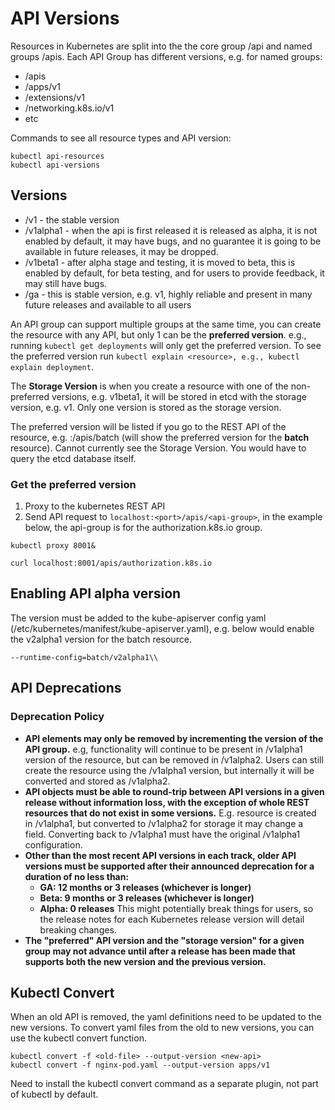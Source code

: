 # API Versions

Resources in Kubernetes are split into the the core group /api and named groups /apis.
Each API Group has different versions, e.g. for named groups:
- /apis
- /apps/v1
- /extensions/v1
- /networking.k8s.io/v1
- etc

Commands to see all resource types and API version:
```
kubectl api-resources
kubectl api-versions
```

## Versions
- /v1 - the stable version
- /v1alpha1 - when the api is first released it is released as alpha, it is not enabled by default, it may have bugs, and no guarantee it is going to be available in future releases, it may be dropped.
- /v1beta1 - after alpha stage and testing, it is moved to beta, this is enabled by default, for beta testing, and for users to provide feedback, it may still have bugs.
- /ga - this is stable version, e.g. v1, highly reliable and present in many future releases and available to all users

An API group can support multiple groups at the same time, you can create the resource with any API, but only 1 can be the **preferred version**.  e.g., running `kubectl get deployments` will only get the preferred version.  To see the preferred version run `kubectl explain <resource>, e.g., kubectl explain deployment`.  

The **Storage Version** is when you create a resource with one of the non-preferred versions, e.g. v1beta1, it will be stored in etcd with the storage version, e.g. v1. Only one version is stored as the storage version.

The preferred version will be listed if you go to the REST API of the resource, e.g. <clusterIP>:<port>/apis/batch (will show the preferred version for the **batch** resource). Cannot currently see the Storage Version. You would have to query the etcd database itself.

### Get the preferred version
1. Proxy to the kubernetes REST API  
2. Send API request to `localhost:<port>/apis/<api-group>`, in the example below, the api-group is for the authorization.k8s.io group.

```
kubectl proxy 8001&

curl localhost:8001/apis/authorization.k8s.io
```

## Enabling API alpha version
The version must be added to the kube-apiserver config yaml (/etc/kubernetes/manifest/kube-apiserver.yaml), e.g. below would enable the v2alpha1 version for the batch resource.
```
--runtime-config=batch/v2alpha1\\
```

## API Deprecations
### Deprecation Policy
- **API elements may only be removed by incrementing the version of the API group.** e.g, functionality will continue to be present in /v1alpha1 version of the resource, but can be removed in /v1alpha2. Users can still create the resource using the /v1alpha1 version, but internally it will be converted and stored as /v1alpha2.
- **API objects must be able to round-trip between API versions in a given release without information loss, with the exception of whole REST resources that do not exist in some versions.** E.g. resource is created in /v1alpha1, but converted to /v1alpha2 for storage it may change a field. Converting back to /v1alpha1 must have the original /v1alpha1 configuration.
- **Other than the most recent API versions in each track, older API versions must be supported after their announced deprecation for a duration of no less than:** 
  - **GA: 12 months or 3 releases (whichever is longer)**
  - **Beta: 9 months or 3 releases (whichever is longer)**
  - **Alpha: 0 releases**
This might potentially break things for users, so the release notes for each Kubernetes release version will detail breaking changes.
- **The "preferred" API version and the "storage version" for a given group may not advance until after a release has been made that supports both the new version and the previous version.** 

## Kubectl Convert
When an old API is removed, the yaml definitions need to be updated to the new versions. To convert yaml files from the old to new versions, you can use the kubectl convert function.

```
kubectl convert -f <old-file> --output-version <new-api>
kubectl convert -f nginx-pod.yaml --output-version apps/v1
```

Need to install the kubectl convert command as a separate plugin, not part of kubectl by default.

